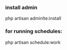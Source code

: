 ### install admin
php artisan adminlte:install

### for running schedules:
php artisan schedule:work
